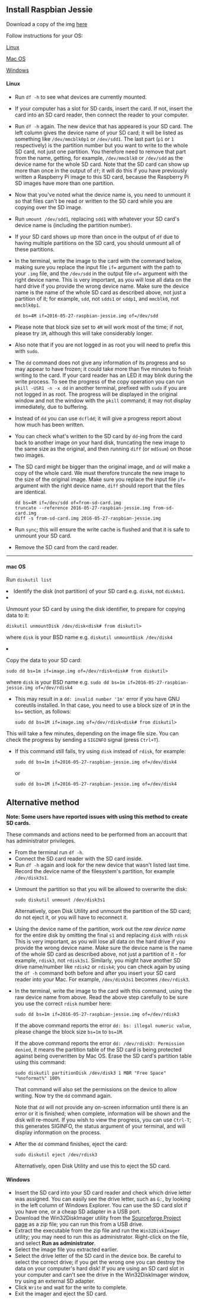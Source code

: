 ## Install Raspbian Jessie

Download a copy of the img [here](https://www.raspberrypi.org/downloads/raspbian/)

Follow instructions for your OS:

[Linux](#linux)

[Mac OS](#mac)

[Windows](#windows)


#### <a name="linux"></a> Linux

<ul>
<li>
<p>Run <code>df -h</code> to see what devices are currently mounted.</p>
</li>
<li>
<p>If your computer has a slot for SD cards, insert the card. If not, insert the card into an SD card reader, then connect the reader to your computer.</p>
</li>
<li>
<p>Run <code>df -h</code> again. The new device that has appeared is your SD card. The left column gives the device name of your SD card; it will be listed as something like <code>/dev/mmcblk0p1</code> or <code>/dev/sdd1</code>. The last part (<code>p1</code> or <code>1</code> respectively) is the partition number but you want to write to the whole SD card, not just one partition. You therefore need to remove that part from the name, getting, for example, <code>/dev/mmcblk0</code> or <code>/dev/sdd</code> as the device name for the whole SD card. Note that the SD card can show up more than once in the output of <code>df</code>; it will do this if you have previously written a Raspberry Pi image to this SD card, because the Raspberry Pi SD images have more than one partition.</p>
</li>
<li>
<p>Now that you've noted what the device name is, you need to unmount it so that files can't be read or written to the SD card while you are copying over the SD image.</p>
</li>
<li>
<p>Run <code>umount /dev/sdd1</code>, replacing <code>sdd1</code> with whatever your SD card's device name is (including the partition number).</p>
</li>
<li>
<p>If your SD card shows up more than once in the output of <code>df</code> due to having multiple partitions on the SD card, you should unmount all of these partitions.</p>
</li>
<li>
<p>In the terminal, write the image to the card with the command below, making sure you replace the input file <code>if=</code> argument with the path to your <code>.img</code> file, and the <code>/dev/sdd</code> in the output file <code>of=</code> argument with the right device name. This is very important, as you will lose all data on the hard drive if you provide the wrong device name. Make sure the device name is the name of the whole SD card as described above, not just a partition of it; for example, <code>sdd</code>, not <code>sdds1</code> or <code>sddp1</code>, and <code>mmcblk0</code>, not <code>mmcblk0p1</code>.</p>
<pre><code class="language-bash">dd bs=4M if=2016-05-27-raspbian-jessie.img of=/dev/sdd</code></pre>
</li>
<li>
<p>Please note that block size set to <code>4M</code> will work most of the time; if not, please try <code>1M</code>, although this will take considerably longer.</p>
</li>
<li>
<p>Also note that if you are not logged in as root you will need to prefix this with <code>sudo</code>.</p>
</li>
<li>
<p>The <code>dd</code> command does not give any information of its progress and so may appear to have frozen; it could take more than five minutes to finish writing to the card. If your card reader has an LED it may blink during the write process. To see the progress of the copy operation you can run <code>pkill -USR1 -n -x dd</code> in another terminal, prefixed with <code>sudo</code> if you are not logged in as root. The progress will be displayed in the original window and not the window with the <code>pkill</code> command; it may not display immediately, due to buffering.</p>
</li>
<li>
<p>Instead of <code>dd</code> you can use <code>dcfldd</code>; it will give a progress report about how much has been written.</p>
</li>
<li>
<p>You can check what's written to the SD card by <code>dd</code>-ing from the card back to another image on your hard disk, truncating the new image to the same size as the original, and then running <code>diff</code> (or <code>md5sum</code>) on those two images.</p>
</li>
<li>
<p>The SD card might be bigger than the original image, and <code>dd</code> will make a copy of the whole card. We must therefore truncate the new image to the size of the original image. Make sure you replace the input file <code>if=</code> argument with the right device name. <code>diff</code> should report that the files are identical.</p>
<pre><code class="language-bash">dd bs=4M if=/dev/sdd of=from-sd-card.img
truncate --reference 2016-05-27-raspbian-jessie.img from-sd-card.img
diff -s from-sd-card.img 2016-05-27-raspbian-jessie.img</code></pre>
</li>
<li>
<p>Run <code>sync</code>; this will ensure the write cache is flushed and that it is safe to unmount your SD card.</p>
</li>
<li>Remove the SD card from the card reader.</li>
</ul>
<hr />

#### mac OS <a name="mac"></a>

<p>Run <code>diskutil list</code></p>
</li>
<li>Identify the disk (not partition) of your SD card e.g. <code>disk4</code>, not <code>disk4s1</code>.</li>
<li>
<p>Unmount your SD card by using the disk identifier, to prepare for copying data to it:</p>
<p><code>diskutil unmountDisk /dev/disk&lt;disk# from diskutil&gt;</code></p>
<p>where <code>disk</code> is your BSD name e.g. <code>diskutil unmountDisk /dev/disk4</code></p>
</li>
<li>
<p>Copy the data to your SD card:</p>
<p><code>sudo dd bs=1m if=image.img of=/dev/rdisk&lt;disk# from diskutil&gt;</code></p>
<p>where <code>disk</code> is your BSD name e.g. <code>sudo dd bs=1m if=2016-05-27-raspbian-jessie.img of=/dev/rdisk4</code></p>
<ul>
<li>
<p>This may result in a <code>dd: invalid number '1m'</code> error if you have GNU
coreutils installed. In that case, you need to use a block size of <code>1M</code> in the <code>bs=</code> section, as follows:</p>
<p><code>sudo dd bs=1M if=image.img of=/dev/rdisk&lt;disk# from diskutil&gt;</code></p>
</li>
</ul>
<p>This will take a few minutes, depending on the image file size. You can check the progress by sending a <code>SIGINFO</code> signal (press <code>Ctrl+T</code>).</p>
<ul>
<li>
<p>If this command still fails, try using <code>disk</code> instead of <code>rdisk</code>, for example:</p>
<pre><code>sudo dd bs=1m if=2016-05-27-raspbian-jessie.img of=/dev/disk4</code></pre>
<p>or</p>
<pre><code>sudo dd bs=1M if=2016-05-27-raspbian-jessie.img of=/dev/disk4</code></pre>
</li>
</ul>
</li>
</ul>
<h2>Alternative method</h2>
<p><strong>Note: Some users have reported issues with using this method to create SD cards.</strong></p>
<p>These commands and actions need to be performed from an account that has administrator privileges.</p>
<ul>
<li>From the terminal run <code>df -h</code>.</li>
<li>Connect the SD card reader with the SD card inside.</li>
<li>Run <code>df -h</code> again and look for the new device that wasn't listed last time. Record the device name of the filesystem's partition, for example <code>/dev/disk3s1</code>.</li>
<li>
<p>Unmount the partition so that you will be allowed to overwrite the disk:</p>
<pre><code>sudo diskutil unmount /dev/disk3s1</code></pre>
<p>Alternatively, open Disk Utility and unmount the partition of the SD card; do not eject it, or you will have to reconnect it.</p>
</li>
<li>Using the device name of the partition, work out the <em>raw device name</em> for the entire disk by omitting the final <code>s1</code> and replacing <code>disk</code> with <code>rdisk</code> This is very important, as you will lose all data on the hard drive if you provide the wrong device name. Make sure the device name is the name of the whole SD card as described above, not just a partition of it - for example, <code>rdisk3</code>, not <code>rdisk3s1</code>. Similarly, you might have another SD drive name/number like <code>rdisk2</code> or <code>rdisk4</code>; you can check again by using the <code>df -h</code> command both before and after you insert your SD card reader into your Mac. For example, <code>/dev/disk3s1</code> becomes <code>/dev/rdisk3</code>.</li>
<li>
<p>In the terminal, write the image to the card with this command, using the raw device name from above. Read the above step carefully to be sure you use the correct <code>rdisk</code> number here:</p>
<pre><code>sudo dd bs=1m if=2016-05-27-raspbian-jessie.img of=/dev/rdisk3</code></pre>
<p>If the above command reports the error <code>dd: bs: illegal numeric value</code>, please change the block size <code>bs=1m</code> to <code>bs=1M</code>.</p>
<p>If the above command reports the error <code>dd: /dev/rdisk3: Permission denied</code>, it means the partition table of the SD card is being protected against being overwritten by Mac OS. Erase the SD card's partition table using this command:</p>
<pre><code>sudo diskutil partitionDisk /dev/disk3 1 MBR "Free Space" "%noformat%" 100%</code></pre>
<p>That command will also set the permissions on the device to allow writing. Now try the <code>dd</code> command again.</p>
<p>Note that <code>dd</code> will not provide any on-screen information until there is an error or it is finished; when complete, information will be shown and the disk will re-mount. If you wish to view the progress, you can use <code>Ctrl-T</code>; this generates SIGINFO, the status argument of your terminal, and will display information on the process.</p>
</li>
<li>
<p>After the <code>dd</code> command finishes, eject the card:</p>
<pre><code>sudo diskutil eject /dev/rdisk3</code></pre>
<p>Alternatively, open Disk Utility and use this to eject the SD card.</p>
</li>
</ul>

#### <a name="windows"></a> Windows

<ul>
<li>Insert the SD card into your SD card reader and check which drive letter was assigned. You can easily see the drive letter, such as <code>G:</code>, by looking in the left column of Windows Explorer. You can use the SD card slot if you have one, or a cheap SD adapter in a USB port.</li>
<li>Download the Win32DiskImager utility from the <a href="http://sourceforge.net/projects/win32diskimager/">Sourceforge Project page</a> as a zip file; you can run this from a USB drive.</li>
<li>Extract the executable from the zip file and run the <code>Win32DiskImager</code> utility; you may need to run this as administrator. Right-click on the file, and select <strong>Run as administrator</strong>.</li>
<li>Select the image file you extracted earlier.</li>
<li>Select the drive letter of the SD card in the device box. Be careful to select the correct drive; if you get the wrong one you can destroy the data on your computer's hard disk! If you are using an SD card slot in your computer and can't see the drive in the Win32DiskImager window, try using an external SD adapter.</li>
<li>Click <code>Write</code> and wait for the write to complete.</li>
<li>Exit the imager and eject the SD card.</li>
</ul>
